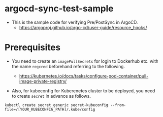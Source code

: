 # argocd-sync-test-sample
+ This is the sample code for verifying Pre/PostSync in ArgoCD.
  + https://argoproj.github.io/argo-cd/user-guide/resource_hooks/

# Prerequisites
+ You need to create an `imagePullSecrets` for login to Dockerhub etc. with the name `regcred` beforehand referring to the following.
  + https://kubernetes.io/docs/tasks/configure-pod-container/pull-image-private-registry/

+ Also, for kubeconfig for Kuberenetes cluster to be deployed, you need to create `secret` in advance as follows.

```
kubectl create secret generic secret-kubeconfig --from-file=/[YOUR_KUBECONFIG_PATH]/.kube/config 
```
